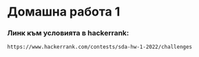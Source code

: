 # Домашна работа 1

### Линк към условията в hackerrank:
`https://www.hackerrank.com/contests/sda-hw-1-2022/challenges`